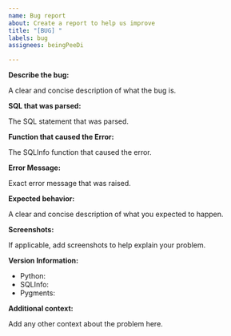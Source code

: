 ```yaml
---
name: Bug report
about: Create a report to help us improve
title: "[BUG] "
labels: bug
assignees: beingPeeDi

---
```


**Describe the bug:**

A clear and concise description of what the bug is.

**SQL that was parsed:**

The SQL statement that was parsed.

**Function that caused the Error:**

The SQLInfo function that caused the error.

**Error Message:**

Exact error message that was raised.

**Expected behavior:**

A clear and concise description of what you expected to happen.

**Screenshots:**

If applicable, add screenshots to help explain your problem.

**Version Information:**

- Python:
- SQLInfo:
- Pygments:

**Additional context:**

Add any other context about the problem here.
